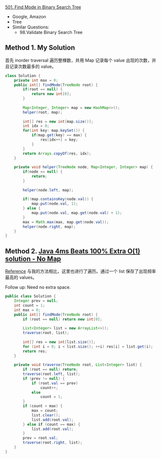 [501. Find Mode in Binary Search Tree](https://leetcode.com/problems/find-mode-in-binary-search-tree/)

* Google, Amazon
* Tree
* Similar Questions:
    * 98.Validate Binary Search Tree
    

## Method 1. My Solution
首先 inorder traversal 遍历整棵数，并用 Map 记录每个 value 出现的次数，并且记录次数最多的 value。

```java 
class Solution {
    private int max = 0;
    public int[] findMode(TreeNode root) {
        if(root == null) {
            return new int[0];
        }
        
        Map<Integer, Integer> map = new HashMap<>();
        helper(root, map);
        
        int[] res = new int[map.size()];
        int idx = 0;
        for(int key: map.keySet()) {
            if(map.get(key) == max) {
                res[idx++] = key;
            }
        }
        return Arrays.copyOf(res, idx);
    }
    
    private void helper(TreeNode node, Map<Integer, Integer> map) {
        if(node == null) {
            return;
        }
        
        helper(node.left, map);
        
        if(!map.containsKey(node.val)) {
            map.put(node.val, 1);
        } else {
            map.put(node.val, map.get(node.val) + 1);
        }
        max = Math.max(max, map.get(node.val));
        helper(node.right, map);
    }
}
```


## Method 2. [Java 4ms Beats 100% Extra O(1) solution - No Map](https://leetcode.com/problems/find-mode-in-binary-search-tree/discuss/98100/java-4ms-beats-100-extra-o1-solution-no-map)
[Reference](https://leetcode.com/problems/find-mode-in-binary-search-tree/discuss/98101/Proper-O(1)-space)
与我的方法相比，这里也进行了遍历。通过一个 list 保存了出现频率最高的 values。

Follow up: Need no extra space.

```java 
public class Solution {
    Integer prev = null;
    int count = 1;
    int max = 0;
    public int[] findMode(TreeNode root) {
        if (root == null) return new int[0];
        
        List<Integer> list = new ArrayList<>();
        traverse(root, list);
        
        int[] res = new int[list.size()];
        for (int i = 0; i < list.size(); ++i) res[i] = list.get(i);
        return res;
    }
    
    private void traverse(TreeNode root, List<Integer> list) {
        if (root == null) return;
        traverse(root.left, list);
        if (prev != null) {
            if (root.val == prev)
                count++;
            else
                count = 1;
        }
        if (count > max) {
            max = count;
            list.clear();
            list.add(root.val);
        } else if (count == max) {
            list.add(root.val);
        }
        prev = root.val;
        traverse(root.right, list);
    }
}
```
